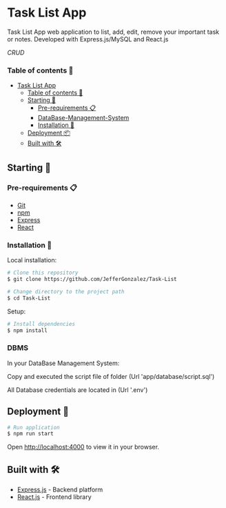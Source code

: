 # Task List App

Task List App web application to list, add, edit, remove your important task or notes.
Developed with Express.js/MySQL and React.js

*CRUD*

### Table of contents 📃

- [Task List App](#task-list-app)
  - [Table of contents 📃](#table-of-contents-)
  - [Starting 🚀](#starting-)
    - [Pre-requirements 📋](#pre-requirements-)
    - [DataBase-Management-System](#DBMS)
    - [Installation 🔧](#installation-)
  - [Deployment 📦](#deployment-)
  - [Built with 🛠️](#built-with-️)


## Starting 🚀
  
### Pre-requirements 📋

* [Git](https://git-scm.com/)
* [npm](https://www.npmjs.com/)
* [Express](https://expressjs.com/es/)
* [React](https://es.reactjs.org/docs/getting-started.html)

### Installation 🔧

Local installation:

```bash
# Clone this repository
$ git clone https://github.com/JefferGonzalez/Task-List

# Change directory to the project path
$ cd Task-List
```

Setup:
```bash
# Install dependencies
$ npm install
```

### DBMS

In your DataBase Management System: 

Copy and executed the script file of folder (Url 'app/database/script.sql')

All Database credentials are located in (Url '.env')

## Deployment 🧱

```bash
# Run application
$ npm run start
```

Open [http://localhost:4000](http://localhost:4000) to view it in your browser.

## Built with 🛠️

* [Express.js](https://expressjs.com/es/) - Backend platform
* [React.js](https://es.reactjs.org/) - Frontend library